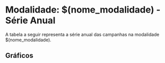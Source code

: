 # Modalidade: $(nome_modalidade) - Série Anual

A tabela a seguir representa a série anual das campanhas na modalidade
$(nome_modalidade).

## Gráficos

